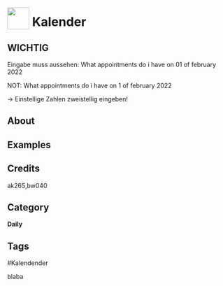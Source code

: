 # <img src="https://raw.githack.com/FortAwesome/Font-Awesome/master/svgs/solid/robot.svg" card_color="#22A7F0" width="50" height="50" style="vertical-align:bottom"/> Kalender


## WICHTIG

Eingabe muss aussehen:
What appointments do i have on 01 of february 2022

NOT: 
What appointments do i have on 1 of february 2022

-> Einstellige Zahlen zweistellig eingeben!

## About


## Examples

## Credits
ak265,bw040

## Category
**Daily**

## Tags
#Kalendender

blaba
